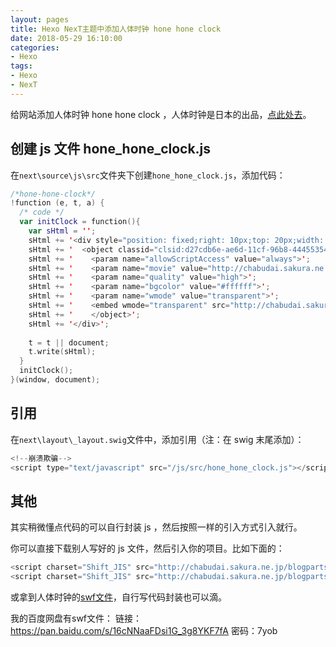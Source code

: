 ```yaml
---
layout: pages
title: Hexo NexT主题中添加人体时钟 hone hone clock
date: 2018-05-29 16:10:00
categories:
- Hexo
tags:
- Hexo
- NexT
---
```


给网站添加人体时钟 hone hone clock ，人体时钟是日本的出品，[点此处去](http://chabudai.org/blog/?p=59)。

<!-- more -->

## 创建 js 文件 hone_hone_clock.js
在`next\source\js\src`文件夹下创建`hone_hone_clock.js`，添加代码：
```swift
/*hone-hone-clock*/
!function (e, t, a) { 
  /* code */
  var initClock = function(){
    var sHtml = '';
    sHtml += '<div style="position: fixed;right: 10px;top: 20px;width: 160px;height: 70px;">';
    sHtml += '  <object classid="clsid:d27cdb6e-ae6d-11cf-96b8-444553540000" codebase="http://fpdownload.macromedia.com/pub/shockwave/cabs/flash/swflash.cab#version=8,0,0,0" width="160" height="70" id="honehoneclock" align="middle">';
    sHtml += '    <param name="allowScriptAccess" value="always">';
    sHtml += '    <param name="movie" value="http://chabudai.sakura.ne.jp/blogparts/honehoneclock/honehone_clock_tr.swf">';
    sHtml += '    <param name="quality" value="high">';
    sHtml += '    <param name="bgcolor" value="#ffffff">';
    sHtml += '    <param name="wmode" value="transparent">';
    sHtml += '    <embed wmode="transparent" src="http://chabudai.sakura.ne.jp/blogparts/honehoneclock/honehone_clock_tr.swf" quality="high" bgcolor="#ffffff" width="160" height="70" name="honehoneclock" align="middle" allowscriptaccess="always" type="application/x-shockwave-flash" pluginspage="http://www.macromedia.com/go/getflashplayer">';
    sHtml += '    </object>';
    sHtml += '</div>';
    
    t = t || document;    
    t.write(sHtml);
  }
  initClock();
}(window, document);
```

## 引用
在`next\layout\_layout.swig`文件中，添加引用（注：在 swig 末尾添加）：
```swift
<!--崩溃欺骗-->
<script type="text/javascript" src="/js/src/hone_hone_clock.js"></script>
```

## 其他
其实稍微懂点代码的可以自行封装 js ，然后按照一样的引入方式引入就行。

你可以直接下载别人写好的 js 文件，然后引入你的项目。比如下面的：
```swift
<script charset="Shift_JIS" src="http://chabudai.sakura.ne.jp/blogparts/honehoneclock/honehone_clock_tr.js"></script>  
<script charset="Shift_JIS" src="http://chabudai.sakura.ne.jp/blogparts/honehoneclock/honehone_clock_wh.js"></script>
```

或拿到人体时钟的[swf文件](http://chabudai.sakura.ne.jp/blogparts/honehoneclock/honehone_clock_tr.swf)，自行写代码封装也可以滴。

我的百度网盘有swf文件：
链接：https://pan.baidu.com/s/16cNNaaFDsi1G_3g8YKF7fA 密码：7yob
